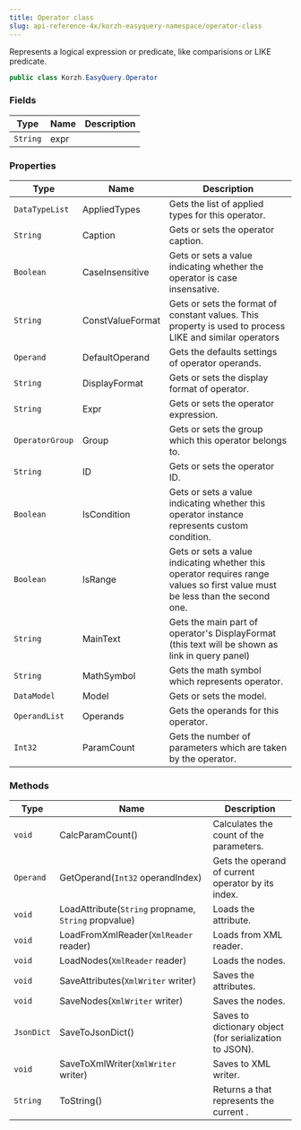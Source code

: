 ```yaml
---
title: Operator class
slug: api-reference-4x/korzh-easyquery-namespace/operator-class
---
```


Represents a logical expression or predicate, like comparisions or LIKE predicate.
```csharp
public class Korzh.EasyQuery.Operator

```

### Fields

| Type | Name | Description | 
| --- | --- | --- | 
| `String` | expr |  | 


### Properties

| Type | Name | Description | 
| --- | --- | --- | 
| `DataTypeList` | AppliedTypes | Gets the list of applied types for this operator. | 
| `String` | Caption | Gets or sets the operator caption. | 
| `Boolean` | CaseInsensitive | Gets or sets a value indicating whether the operator is case insensative. | 
| `String` | ConstValueFormat | Gets or sets the format of constant values. This property is used to process LIKE and similar operators | 
| `Operand` | DefaultOperand | Gets the defaults settings of operator operands. | 
| `String` | DisplayFormat | Gets or sets the display format of operator. | 
| `String` | Expr | Gets or sets the operator expression. | 
| `OperatorGroup` | Group | Gets or sets the group which this operator belongs to. | 
| `String` | ID | Gets or sets the operator ID. | 
| `Boolean` | IsCondition | Gets or sets a value indicating whether this operator instance represents custom condition. | 
| `Boolean` | IsRange | Gets or sets a value indicating whether this operator requires range values so first value must be less than the second one. | 
| `String` | MainText | Gets the main part of operator's DisplayFormat (this text will be shown as link in query panel) | 
| `String` | MathSymbol | Gets the math symbol which represents operator. | 
| `DataModel` | Model | Gets or sets the model. | 
| `OperandList` | Operands | Gets the operands for this operator. | 
| `Int32` | ParamCount | Gets the number of parameters which are taken by the operator. | 


### Methods

| Type | Name | Description | 
| --- | --- | --- | 
| `void` | CalcParamCount() | Calculates the count of the parameters. | 
| `Operand` | GetOperand(`Int32` operandIndex) | Gets the operand of current operator by its index. | 
| `void` | LoadAttribute(`String` propname, `String` propvalue) | Loads the attribute. | 
| `void` | LoadFromXmlReader(`XmlReader` reader) | Loads from XML reader. | 
| `void` | LoadNodes(`XmlReader` reader) | Loads the nodes. | 
| `void` | SaveAttributes(`XmlWriter` writer) | Saves the attributes. | 
| `void` | SaveNodes(`XmlWriter` writer) | Saves the nodes. | 
| `JsonDict` | SaveToJsonDict() | Saves to dictionary object (for serialization to JSON). | 
| `void` | SaveToXmlWriter(`XmlWriter` writer) | Saves to XML writer. | 
| `String` | ToString() | Returns a <see cref="T:System.String"></see> that represents the current <see cref="T:System.Object"></see>. |